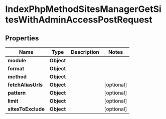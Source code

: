 

# IndexPhpMethodSitesManagerGetSitesWithAdminAccessPostRequest


## Properties

| Name | Type | Description | Notes |
|------------ | ------------- | ------------- | -------------|
|**module** | **Object** |  |  |
|**format** | **Object** |  |  |
|**method** | **Object** |  |  |
|**fetchAliasUrls** | **Object** |  |  [optional] |
|**pattern** | **Object** |  |  [optional] |
|**limit** | **Object** |  |  [optional] |
|**sitesToExclude** | **Object** |  |  [optional] |



